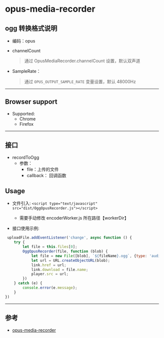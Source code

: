 # opus-media-recorder

## ogg 转换格式说明

- 编码：opus

- channelCount
    > 通过 OpusMediaRecorder.channelCount 设置，默认双声道
    
- SampleRate：
  > 通过 `OPUS_OUTPUT_SAMPLE_RATE` 变量设置，默认 48000Hz


----

## Browser support

- Supported:
    - Chrome 
    - Firefox 

----

## 接口

- recordToOgg
    - 参数：
        - file：上传的文件
        - callback： 回调函数

## Usage

- 文件引入: `<script type="text/javascript" src="dist/OggOpusRecorder.js"></script>`
    - 需要手动修改 encoderWorker.js 所在路径【workerDir】

- 接口使用示例:

```javascript
 uploadFile.addEventListener('change', async function () {
    try {
        let file = this.files[0];
        OggOpusRecorder(file, function (blob) {
            let file = new File([blob], `${fileName}.ogg`, {type: 'audio/ogg;codecs=opus'})
            let url = URL.createObjectURL(blob);
            link.href = url;
            link.download = file.name;
            player.src = url;
        })
    } catch (e) {
        console.error(e.message);
    }
})
```

-----

## 参考

- [opus-media-recorder](https://github.com/kbumsik/opus-media-recorder)